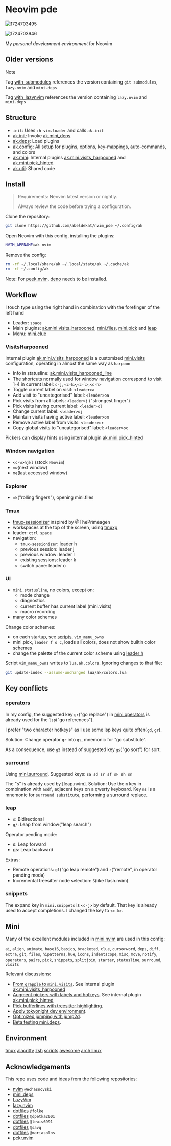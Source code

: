 # Neovim pde

![1724703495](https://github.com/user-attachments/assets/af8a209d-7707-430e-926c-70f12821adfc)

![1724703946](https://github.com/user-attachments/assets/4fac0567-81fe-48c2-8d79-88b9744803a0)

My _personal development environment_ for Neovim

## Older versions

> [!NOTE]
> Tag [with_submodules] references the version containing `git submodules`,
> `lazy.nvim` and `mini.deps`
>
> Tag [with_lazynvim] references the version containing `lazy.nvim` and `mini.deps`

## Structure

- `init`: Uses `:h vim.loader` and calls `ak.init`
- [ak.init]: Invoke [ak.mini_deps]
- [ak.deps]: Load plugins
- [ak.config]: All setup for plugins, options, key-mappings, auto-commands, and colors
- [ak.mini]: Internal plugins [ak.mini.visits_harpooned] and [ak.mini.pick_hinted]
- [ak.util]: Shared code

## Install

> Requirements: Neovim latest version or nightly.
>
> Always review the code before trying a configuration.

Clone the repository:

```sh
git clone https://github.com/abeldekat/nvim_pde ~/.config/ak
```

Open Neovim with this config, installing the plugins:

```sh
NVIM_APPNAME=ak nvim
```

Remove the config:

```sh
rm -rf ~/.local/share/ak ~/.local/state/ak ~/.cache/ak
rm -rf ~/.config/ak
```

Note: For [peek.nvim], [deno] needs to be installed.

## Workflow

I touch type using the right hand
in combination with the forefinger of the left hand

- Leader: `space`
- Main plugins: [ak.mini.visits_harpooned], [mini.files], [mini.pick] and [leap]
- Menu: [mini.clue]

### VisitsHarpooned

Internal plugin [ak.mini.visits_harpooned] is a customized [mini.visits] configuration,
operating in almost the same way as `harpoon`

- Info in statusline: [ak.mini.visits_harpooned_line]
- The shortcuts normally used for window navigation correspond to visit 1-4 in current label:
  `c-j`, `<c-k>`,`<c-l>`,`<c-h>`
- Toggle current label on visit: `<leader>a`
- Add visit to "uncategorised" label: `<leader>oa`
- Pick visits from all labels: `<leader>j` ("strongest finger")
- Pick visits having current label: `<leader>ol`
- Change current label: `<leader>oj`
- Maintain visits having active label: `<leader>om`
- Remove active label from visits: `<leader>or`
- Copy global visits to "uncategorised" label: `<leader>oc`

Pickers can display hints using internal plugin [ak.mini.pick_hinted]

### Window navigation

- `<c-w>hjkl` (stock `Neovim`)
- `mw`(next window)
- `me`(last accessed window)

### Explorer

- `mk`("rolling fingers"), opening mini.files

### Tmux

- [tmux-sessionizer] inspired by @ThePrimeagen
- workspaces at the top of the screen, using [tmuxp]
- leader: `ctrl space`
- navigation:
  - `tmux-sessionizer`: leader h
  - previous session: leader j
  - previous window: leader l
  - existing sessions: leader k
  - switch pane: leader o

### UI

- `mini.statusline`, no colors, except on:
  - mode change
  - diagnostics
  - current buffer has current label (mini.visits)
  - macro recording
- many color schemes

Change color schemes:

- on each startup, see [scripts], `vim_menu_owns`
- mini.pick, `leader f o c`, loads all colors, does not show builtin color schemes
- change the palette of the current color scheme using [leader h]

Script `vim_menu_owns` writes to `lua.ak.colors`.
Ignoring changes to that file:

```sh
git update-index --assume-unchanged lua/ak/colors.lua
```

## Key conflicts

### operators

In my config, the suggested key `gr`("go replace") in [mini.operators] is already used
for the `lsp`("go references").

I prefer "two character hotkeys" as I use some lsp keys quite often(`gd`, `gr`).

Solution: Change operator `gr` into `gs`, mnemonic for "go substitute".

As a consequence, use `gS` instead of suggested key `gs`("go sort") for sort.

### surround

Using [mini.surround]. Suggested keys: `sa sd sr sf sF sh sn`

The "s" is already used by [leap.nvim].
Solution: Use the `m` key in combination with `asdf`,
adjacent keys on a qwerty keyboard.
Key `ms` is a mnemonic for `surround substitute`, performing a surround replace.

### leap

- `s`: Bidirectional
- `g/`: Leap from window("leap search")

Operator pending mode:

- s: Leap forward
- gs: Leap backward

Extras:

- Remote operations: `gl`("go leap remote") and `r`("remote", in operator pending mode)
- Incremental treesitter node selection: `S`(like flash.nvim)

### snippets

The expand key in `mini.snippets` is `<c-j>` by default. That key is already
used to accept completions. I changed the key to `<c-k>`.

## Mini

Many of the excellent modules included in [mini.nvim] are used in this config:

`ai`, `align`, `animate`, `base16`, `basics`, `bracketed`,
`clue`, `cursorword`, `deps`, `diff`, `extra`, `git`,
`files`, `hipatterns`, `hue`, `icons`, `indentscope`, `misc`,
`move`, `notify`, `operators`, `pairs`, `pick`, `snippets`,
`splitjoin`, `starter`, `statusline`, `surround`, `visits`

Relevant discussions:

- [From `grapple` to `mini.visits`](https://github.com/echasnovski/mini.nvim/discussions/1158).
  See internal plugin [ak.mini.visits_harpooned]
- [Augment pickers with labels and hotkeys](https://github.com/echasnovski/mini.nvim/discussions/1109).
  See internal plugin [ak.mini.pick_hinted]
- [Pick bufferlines with treesitter highlighting](https://github.com/echasnovski/mini.nvim/discussions/988).
- [Apply tokyonight dev environment](https://github.com/echasnovski/mini.nvim/discussions/1012).
- [Optimized jumping with jump2d](https://github.com/echasnovski/mini.nvim/discussions/1033).
- [Beta testing mini.deps](https://github.com/echasnovski/mini.nvim/issues/689#issuecomment-1962327624).

## Environment

[tmux](https://github.com/abeldekat/tmux)
[alacritty](https://github.com/abeldekat/alacritty)
[zsh](https://github.com/abeldekat/zsh)
[scripts](https://github.com/abeldekat/scripts)
[awesome](https://github.com/abeldekat/awesome)
[arch linux](https://archlinux.org/)

## Acknowledgements

This repo uses code and ideas from the following repositories:

- [nvim](https://github.com/echasnovski/nvim) `@echasnovski`
- [mini.deps](https://github.com/echasnovski/mini.deps)
- [LazyVim](https://github.com/LazyVim/LazyVim)
- [lazy.nvim](https://github.com/folke/lazy.nvim)
- [dotfiles](https://github.com/folke/dot/tree/master/nvim) `@folke`
- [dotfiles](https://github.com/dpetka2001/dotfiles/tree/main/dot_config/nvim) `@dpetka2001`
- [dotfiles](https://github.com/lewis6991/dotfiles/tree/main/config/nvim) `@lewis6991`
- [dotfiles](https://github.com/savq/dotfiles/tree/master/nvim) `@savq`
- [dotfiles](https://github.com/MariaSolOs/dotfiles/tree/main/.config/nvim) `@mariasolos`
- [pckr.nvim](https://github.com/lewis6991/pckr.nvim)

[tmuxp]: https://github.com/tmux-python/tmuxp
[scripts]: https://github.com/abeldekat/scripts
[tmux-sessionizer]: https://github.com/abeldekat/scripts/blob/main/tmux-sessionizer
[ak.init]: lua/ak/init.lua
[ak.mini_deps]: lua/ak/mini_deps.lua
[ak.deps]: lua/ak/deps
[ak.config]: lua/ak/config
[ak.mini]: lua/ak/mini
[ak.util]: lua/ak/util
[leader h]: lua/ak/util/color.lua
[mini.nvim]: https://github.com/echasnovski/mini.nvim
[mini.files]: https://github.com/echasnovski/mini.files
[mini.operators]: https://github.com/echasnovski/mini.operators
[mini.surround]: https://github.com/echasnovski/mini.surround
[mini.pick]: https://github.com/echasnovski/mini.pick
[mini.visits]: https://github.com/echasnovski/mini.visits
[mini.clue]: https://github.com/echasnovski/mini.clue
[ak.mini.visits_harpooned]: lua/ak/mini/visits_harpooned.lua
[ak.mini.visits_harpooned_line]: lua/ak/mini/visits_harpooned_line.lua
[ak.mini.pick_hinted]: lua/ak/mini/pick_hinted.lua
[leap]: https://github.com/ggandor/leap.nvim
[peek.nvim]: https://github.com/toppair/peek.nvim
[deno]: https://deno.land
[with_submodules]: https://github.com/abeldekat/nvim_pde/tree/with_submodules
[with_lazynvim]: https://github.com/abeldekat/nvim_pde/tree/with_lazynvim
